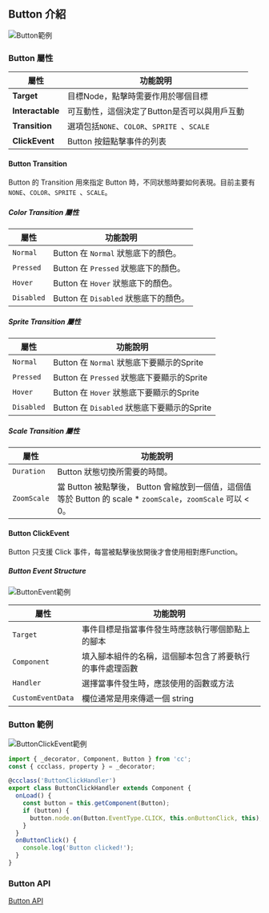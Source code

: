 
## **Button 介紹**

![Button範例](/webgame-engine/assets/cocos/common/Button/ButtonUIExample.png)

### **Button 屬性**

| 屬性   | 功能說明 |
| ------------------- | ------------------------------ |
|**Target**| 目標Node，點擊時需要作用於哪個目標 |
|**Interactable**| 可互動性，這個決定了Button是否可以與用戶互動 |
|**Transition**| 選項包括`NONE`、`COLOR`、`SPRITE `、`SCALE` |
|**ClickEvent**| Button 按鈕點擊事件的列表 |

#### Button Transition

Button 的 Transition 用來指定 Button 時，不同狀態時要如何表現。目前主要有 `NONE`、`COLOR`、`SPRITE `、`SCALE`。

##### Color Transition 屬性

| 屬性   | 功能說明 |
| ------------------- | ------------------------------ |
| `Normal` | Button 在 `Normal` 狀態底下的顏色。|
| `Pressed` | Button 在 `Pressed` 狀態底下的顏色。|
| `Hover` | Button 在 `Hover` 狀態底下的顏色。|
| `Disabled` | Button 在 `Disabled` 狀態底下的顏色。|

##### Sprite Transition 屬性

| 屬性   | 功能說明 |
| ------------------- | ------------------------------ |
| `Normal` | Button 在 `Normal` 狀態底下要顯示的Sprite |
| `Pressed` | Button 在 `Pressed` 狀態底下要顯示的Sprite |
| `Hover` | Button 在 `Hover` 狀態底下要顯示的Sprite |
| `Disabled` | Button 在 `Disabled` 狀態底下要顯示的Sprite |

##### Scale Transition 屬性

| 屬性   | 功能說明 |
| ------------------- | ------------------------------ |
| `Duration` | 	Button 狀態切換所需要的時間。|
| `ZoomScale` | 當 Button 被點擊後， Button 會縮放到一個值，這個值等於 Button 的 scale * `zoomScale`，`zoomScale` 可以 < 0。|

#### Button ClickEvent

Button 只支援 Click 事件，每當被點擊後放開後才會使用相對應Function。

##### Button Event Structure

![ButtonEvent範例](/webgame-engine/assets/cocos/common/Button/ButtonEventExample.PNG)

| 屬性   | 功能說明 |
| ------------------- | ------------------------------ |
|`Target`| 事件目標是指當事件發生時應該執行哪個節點上的腳本 |
|`Component`| 填入腳本組件的名稱，這個腳本包含了將要執行的事件處理函數 |
|`Handler`| 選擇當事件發生時，應該使用的函數或方法 |
|`CustomEventData`| 欄位通常是用來傳遞一個 string |

### **Button 範例**

![ButtonClickEvent範例](/webgame-engine/assets/cocos/common/Button/ButtonClickExample.gif)

```ts
import { _decorator, Component, Button } from 'cc';
const { ccclass, property } = _decorator;

@ccclass('ButtonClickHandler')
export class ButtonClickHandler extends Component {
  onLoad() {
    const button = this.getComponent(Button);
    if (button) {
      button.node.on(Button.EventType.CLICK, this.onButtonClick, this);
    }
  }
  onButtonClick() {
    console.log('Button clicked!');
  }
}
```

### **Button API**

[Button API](https://docs.cocos.com/creator/3.6/api/zh/class/Button)
